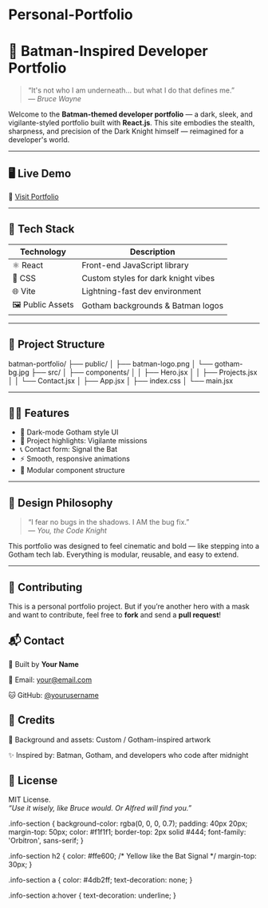 # Personal-Portfolio
# 🦇 Batman-Inspired Developer Portfolio

> “It's not who I am underneath... but what I do that defines me.”  
> — *Bruce Wayne*

Welcome to the **Batman-themed developer portfolio** — a dark, sleek, and vigilante-styled portfolio built with **React.js**. This site embodies the stealth, sharpness, and precision of the Dark Knight himself — reimagined for a developer's world.

---

## 🖥️ Live Demo

🚀 [Visit Portfolio](https://your-live-site-link.com)

---

## 🧰 Tech Stack

| Technology     | Description                        |
|----------------|------------------------------------|
| ⚛️ React       | Front-end JavaScript library        |
| 🎨 CSS         | Custom styles for dark knight vibes |
| 🌐 Vite        | Lightning-fast dev environment      |
| 🖼 Public Assets | Gotham backgrounds & Batman logos   |

---

## 📂 Project Structure

batman-portfolio/
├── public/
│ ├── batman-logo.png
│ └── gotham-bg.jpg
├── src/
│ ├── components/
│ │ ├── Hero.jsx
│ │ ├── Projects.jsx
│ │ └── Contact.jsx
│ ├── App.jsx
│ ├── index.css
│ └── main.jsx


---

## 🧑‍💻 Features

- 🦇 Dark-mode Gotham style UI
- 💼 Project highlights: Vigilante missions
- 📞 Contact form: Signal the Bat
- ⚡ Smooth, responsive animations
- 🧠 Modular component structure

---

## 🎨 Design Philosophy

> “I fear no bugs in the shadows. I AM the bug fix.”  
> — *You, the Code Knight*

This portfolio was designed to feel cinematic and bold — like stepping into a Gotham tech lab. Everything is modular, reusable, and easy to extend.

---

<section class="info-section">
  <h2>🧩 Contributing</h2>
  <p>This is a personal portfolio project. But if you’re another hero with a mask and want to contribute, feel free to <strong>fork</strong> and send a <strong>pull request</strong>!</p>

  <h2>📬 Contact</h2>
  <p>💼 Built by <strong>Your Name</strong></p>
  <p>📧 Email: <a href="mailto:your@email.com">your@email.com</a></p>
  <p>🐱 GitHub: <a href="https://github.com/yourusername" target="_blank">@yourusername</a></p>

  <h2>🦇 Credits</h2>
  <p>🎨 Background and assets: Custom / Gotham-inspired artwork</p>
  <p>✨ Inspired by: Batman, Gotham, and developers who code after midnight</p>

  <h2>📜 License</h2>
  <p>MIT License.<br />
  <em>“Use it wisely, like Bruce would. Or Alfred will find you.”</em></p>
</section>


.info-section {
  background-color: rgba(0, 0, 0, 0.7);
  padding: 40px 20px;
  margin-top: 50px;
  color: #f1f1f1;
  border-top: 2px solid #444;
  font-family: 'Orbitron', sans-serif;
}

.info-section h2 {
  color: #ffe600; /* Yellow like the Bat Signal */
  margin-top: 30px;
}

.info-section a {
  color: #4db2ff;
  text-decoration: none;
}

.info-section a:hover {
  text-decoration: underline;
}
